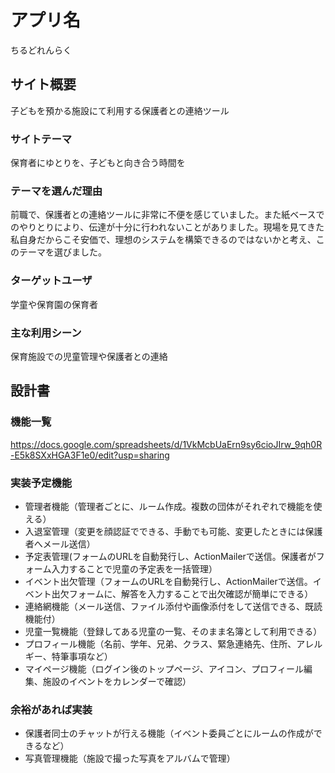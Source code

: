 # アプリ名
ちるどれんらく

## サイト概要
子どもを預かる施設にて利用する保護者との連絡ツール

### サイトテーマ
保育者にゆとりを、子どもと向き合う時間を

### テーマを選んだ理由
前職で、保護者との連絡ツールに非常に不便を感じていました。また紙ベースでのやりとりにより、伝達が十分に行われないことがありました。現場を見てきた私自身だからこそ安価で、理想のシステムを構築できるのではないかと考え、このテーマを選びました。

### ターゲットユーザ
学童や保育園の保育者

### 主な利用シーン
保育施設での児童管理や保護者との連絡

## 設計書

### 機能一覧
https://docs.google.com/spreadsheets/d/1VkMcbUaErn9sy6cioJIrw_9qh0R-E5k8SXxHGA3F1e0/edit?usp=sharing

### 実装予定機能
* 管理者機能（管理者ごとに、ルーム作成。複数の団体がそれぞれで機能を使える）
* 入退室管理（変更を顔認証でできる、手動でも可能、変更したときには保護者へメール送信）
* 予定表管理(フォームのURLを自動発行し、ActionMailerで送信。保護者がフォーム入力することで児童の予定表を一括管理）
* イベント出欠管理（フォームのURLを自動発行し、ActionMailerで送信。イベント出欠フォームに、解答を入力することで出欠確認が簡単にできる）
* 連絡網機能（メール送信、ファイル添付や画像添付をして送信できる、既読機能付）
* 児童一覧機能（登録してある児童の一覧、そのまま名簿として利用できる）
* プロフィール機能（名前、学年、兄弟、クラス、緊急連絡先、住所、アレルギー、特筆事項など）
* マイページ機能（ログイン後のトップページ、アイコン、プロフィール編集、施設のイベントをカレンダーで確認）

### 余裕があれば実装
* 保護者同士のチャットが行える機能（イベント委員ごとにルームの作成ができるなど）
* 写真管理機能（施設で撮った写真をアルバムで管理）
